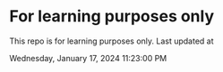 # For learning purposes only
This repo is for learning purposes only.
Last updated at

Wednesday, January 17, 2024 11:23:00 PM

